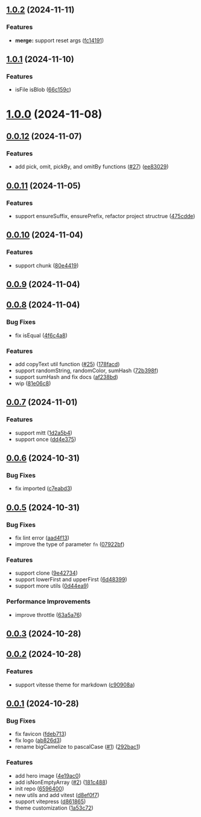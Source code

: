 ## [1.0.2](https://github.com/varletjs/rattail/compare/v1.0.1...v1.0.2) (2024-11-11)


### Features

* **merge:** support reset args ([fc14191](https://github.com/varletjs/rattail/commit/fc14191d35b85ff98c11803ba933f03d287862a0))



## [1.0.1](https://github.com/varletjs/rattail/compare/v1.0.0...v1.0.1) (2024-11-10)


### Features

* isFile isBlob ([66c159c](https://github.com/varletjs/rattail/commit/66c159ceeef15bd264149e6db338b9d40c0cf869))



# [1.0.0](https://github.com/varletjs/rattail/compare/v0.0.12...v1.0.0) (2024-11-08)



## [0.0.12](https://github.com/varletjs/rattail/compare/v0.0.11...v0.0.12) (2024-11-07)


### Features

* add pick, omit, pickBy, and omitBy functions ([#27](https://github.com/varletjs/rattail/issues/27)) ([ee83029](https://github.com/varletjs/rattail/commit/ee830291c16cb3ebffcbe5313657cdeed933d101))



## [0.0.11](https://github.com/varletjs/rattail/compare/v0.0.10...v0.0.11) (2024-11-05)


### Features

* support ensureSuffix, ensurePrefix, refactor project structrue ([475cdde](https://github.com/varletjs/rattail/commit/475cdde2873f6d5314f844bdce1d09cfe66c65d6))



## [0.0.10](https://github.com/varletjs/rattail/compare/v0.0.9...v0.0.10) (2024-11-04)


### Features

* support chunk ([80e4419](https://github.com/varletjs/rattail/commit/80e441936042cebc01309c54c034a4fccb2869b9))



## [0.0.9](https://github.com/varletjs/rattail/compare/v0.0.8...v0.0.9) (2024-11-04)



## [0.0.8](https://github.com/varletjs/rattail/compare/v0.0.7...v0.0.8) (2024-11-04)


### Bug Fixes

* fix isEqual ([4f6c4a8](https://github.com/varletjs/rattail/commit/4f6c4a8405ad3e0700d6f14cede236943bf0116d))


### Features

* add copyText util function ([#25](https://github.com/varletjs/rattail/issues/25)) ([178facd](https://github.com/varletjs/rattail/commit/178facd234898ad5dc77ddd43fbf6f55d844c89f))
* support randomString, randomColor, sumHash ([72b398f](https://github.com/varletjs/rattail/commit/72b398f9b97b0ae9072aa1a825398c9600507ac8))
* support sumHash and fix docs ([af238bd](https://github.com/varletjs/rattail/commit/af238bd0891c08cd40bb498ba136880fe2338885))
* wip ([81e06c8](https://github.com/varletjs/rattail/commit/81e06c8f4f9bd7d28fe52565b996282c86580cb4))



## [0.0.7](https://github.com/varletjs/rattail/compare/v0.0.6...v0.0.7) (2024-11-01)


### Features

* support mitt ([1d2a5b4](https://github.com/varletjs/rattail/commit/1d2a5b431265961a7c94bf12b7fdc0da92f33d3d))
* support once ([dd4e375](https://github.com/varletjs/rattail/commit/dd4e375bbc9592794ed0ad7fa3d7e7eb98fbd4b0))



## [0.0.6](https://github.com/varletjs/rattail/compare/v0.0.5...v0.0.6) (2024-10-31)


### Bug Fixes

* fix imported ([c7eabd3](https://github.com/varletjs/rattail/commit/c7eabd3c01373e317ce41f15057ba22e187116e6))



## [0.0.5](https://github.com/varletjs/rattail/compare/v0.0.3...v0.0.5) (2024-10-31)


### Bug Fixes

* fix lint error ([aad4f13](https://github.com/varletjs/rattail/commit/aad4f134e806dd8768f96fae2b28df61f0c824c6))
* improve the type of parameter `fn` ([07922bf](https://github.com/varletjs/rattail/commit/07922bf5dbb173ddfcd9c27c5579ac3e290bea03))


### Features

* support clone ([9e42734](https://github.com/varletjs/rattail/commit/9e42734f187378c62645e66a09290f66095aab24))
* support lowerFirst and upperFirst ([6d48399](https://github.com/varletjs/rattail/commit/6d4839989392fc495afd45bce2b7e02ae452bf35))
* support more utils ([0d44ea9](https://github.com/varletjs/rattail/commit/0d44ea98e9c10ed5657b364c5f3ca55d9dea6403))


### Performance Improvements

* improve throttle ([63a5a76](https://github.com/varletjs/rattail/commit/63a5a7685cb0c479832424d87cde0598a8435f81))



## [0.0.3](https://github.com/varletjs/rattail/compare/v0.0.2...v0.0.3) (2024-10-28)



## [0.0.2](https://github.com/varletjs/rattail/compare/v0.0.1...v0.0.2) (2024-10-28)


### Features

* support vitesse theme for markdown ([c90908a](https://github.com/varletjs/rattail/commit/c90908ab051edb395320021e896d5573ce5d6668))



## [0.0.1](https://github.com/varletjs/rattail/compare/65964000b92b4ee6a8c4ff7045dc5bf3f44b9c2a...v0.0.1) (2024-10-28)


### Bug Fixes

* fix favicon ([fdeb713](https://github.com/varletjs/rattail/commit/fdeb713d2333489b076d37d0564e990899705b60))
* fix logo ([ab826d3](https://github.com/varletjs/rattail/commit/ab826d35297fff9cca0261c09693491813be559c))
* rename bigCamelize to pascalCase ([#1](https://github.com/varletjs/rattail/issues/1)) ([292bac1](https://github.com/varletjs/rattail/commit/292bac1a19bad48118e408d11eb0e64f47561f8e))


### Features

* add hero image ([4e19ac0](https://github.com/varletjs/rattail/commit/4e19ac091c94e4cdedc47530003075d5b766bce6))
* add isNonEmptyArray ([#2](https://github.com/varletjs/rattail/issues/2)) ([181c488](https://github.com/varletjs/rattail/commit/181c48888429c67ddca968782093be1d253ef826))
* init repo ([6596400](https://github.com/varletjs/rattail/commit/65964000b92b4ee6a8c4ff7045dc5bf3f44b9c2a))
* new utils and add vitest ([d8ef0f7](https://github.com/varletjs/rattail/commit/d8ef0f7669cdcfa6147671c9ab8df921e67cd541))
* support vitepress ([d861865](https://github.com/varletjs/rattail/commit/d861865f9d5f39dbad1c467e0ec6e1116bbb28d9))
* theme customization ([1a53c72](https://github.com/varletjs/rattail/commit/1a53c72365dca6efa54994b596c6772cb9448c96))



